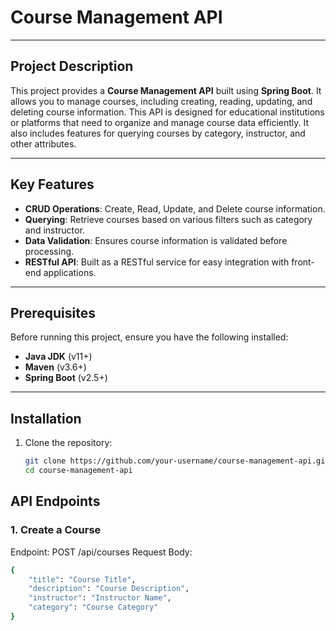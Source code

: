 # Course Management API 

---

## Project Description

This project provides a **Course Management API** built using **Spring Boot**. It allows you to manage courses, including creating, reading, updating, and deleting course information. This API is designed for educational institutions or platforms that need to organize and manage course data efficiently. It also includes features for querying courses by category, instructor, and other attributes.

---

## Key Features

- **CRUD Operations**: Create, Read, Update, and Delete course information.
- **Querying**: Retrieve courses based on various filters such as category and instructor.
- **Data Validation**: Ensures course information is validated before processing.
- **RESTful API**: Built as a RESTful service for easy integration with front-end applications.

---

## Prerequisites

Before running this project, ensure you have the following installed:

- **Java JDK** (v11+)
- **Maven** (v3.6+)
- **Spring Boot** (v2.5+)

---

## Installation

1. Clone the repository:

   ```bash
   git clone https://github.com/your-username/course-management-api.git
   cd course-management-api
## API Endpoints
### 1. Create a Course
Endpoint: POST /api/courses
Request Body:
```bash
{
    "title": "Course Title",
    "description": "Course Description",
    "instructor": "Instructor Name",
    "category": "Course Category"
}

